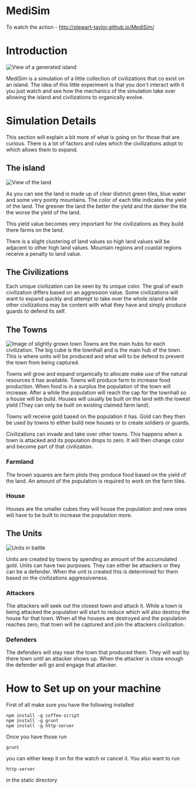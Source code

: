 MediSim
===================
To watch the action - http://stewart-taylor.github.io/MediSim/

# Introduction

![View of a generated island](http://i.imgur.com/JstcmHp.png)

MediSim is a simulation of a little collection of civilizations that co exist on an island. The idea of this little experiment is that you don't interact with it you just watch and see how the mechanics of the simulation take over allowing the island and civilizations to organically evolve.


# Simulation Details
This section will explain a bit more of what is going on for those that are curious. There is a lot of factors and rules which the civilizations adopt to which allows them to expand.

## The island

![View of the land](http://i.imgur.com/ibjJhZq.png)

As you can see the land is made up of clear distinct green tiles, blue water and some very pointy mountains. The color of each title indicates the yield of the land. The greener the land the better the yield and the darker the tile the worse the yield of the land.

This yield value becomes very important for the civilizations as they build there farms on the land.

There is a slight clustering of land values so high land values will be adjacent to other high land values. Mountain regions and coastal regions receive a penalty to land value.


## The Civilizations
Each unique civilization can be seen by its unique color. The goal of each civilization differs based on an aggression value. Some civilizations will want to expand quickly and attempt to take over the whole island while other civilizations may be content with what they have and simply produce guards to defend its self.

## The Towns
![Image of slightly grown town](http://i.imgur.com/blnqXjU.png)
Towns are the main hubs for each civilization. The big cube is the townhall and is the main hub of the town. This is where units will be produced and what will to be defend to prevent the town from being captured.

Towns will grow and expand organically to allocate make use of the natural resources it has available.  Towns will produce farm to increase food production. When food is in a surplus the population of the town will increase. After a while the population will reach the cap for the townhall so a house will be build. Houses will usually be built on the land with the lowest yield (They can only be built on existing claimed farm land).

Towns will receive gold based on the population it has. Gold can they then be used by towns to either build new houses or to create soldiers or guards.

Civilizations can invade and take over other towns. This happens when a town is attacked and its population drops to zero. It will then change color and become part of that civilization.

### Farmland
The brown squares are farm plots they produce food based on the yield of the land. An amount of the population is required to work on the farm tiles.

### House
Houses are the smaller cubes they will house the population and new ones will have to be built to increase the population more.

## The Units

![Units in battle](http://i.imgur.com/iUj0FTS.png)

Units are created by towns by spending an amount of the accumulated gold. Units can have two purposes. They can either be attackers or they can be a defender. When the unit is created this is determined for them based on the civilizations aggressiveness.


### Attackers
The attackers will seek out the closest town and attack it. While a town is being attacked the population will start to reduce which will also destroy the house for that town. When all the houses are destroyed and the population reaches zero, that town will be captured and join the attackers civilization.

### Defenders
The defenders will stay near the town that produced them. They will wait by there town until an attacker shows up. When the attacker is close enough the defender will go and engage that attacker.




# How to Set up on your machine

First of all make sure you have the following installed

    npm install -g coffee-script
    npm install -g grunt
    npm install -g http-server

Once you have those run

    grunt

you can either keep it on for the watch or cancel it. You also want to run

    http-server
in the static directory

